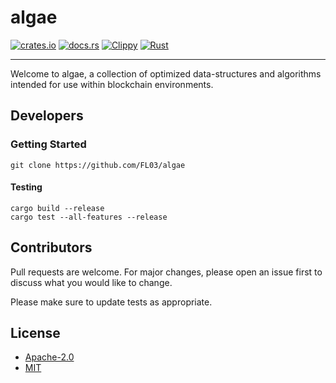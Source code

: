 # algae

[![crates.io](https://img.shields.io/crates/v/algae.svg)](https://crates.io/crates/algae)
[![docs.rs](https://docs.rs/algae/badge.svg)](https://docs.rs/algae)
[![Clippy](https://github.com/FL03/algae/actions/workflows/rust-clippy.yml/badge.svg)](https://github.com/FL03/algae/actions/workflows/rust-clippy.yml)
[![Rust](https://github.comFL03/algae/actions/workflows/rust.yml/badge.svg)](https://github.com/FL03/algae/actions/workflows/rust.yml)

***

Welcome to algae, a collection of optimized data-structures and algorithms intended for use within blockchain environments.

## Developers

### Getting Started

    git clone https://github.com/FL03/algae

#### Testing

    cargo build --release
    cargo test --all-features --release

## Contributors

Pull requests are welcome. For major changes, please open an issue first to discuss what you would like to change.

Please make sure to update tests as appropriate.

## License

- [Apache-2.0](https://choosealicense.com/licenses/apache-2.0/)
- [MIT](https://choosealicense.com/licenses/mit/)
